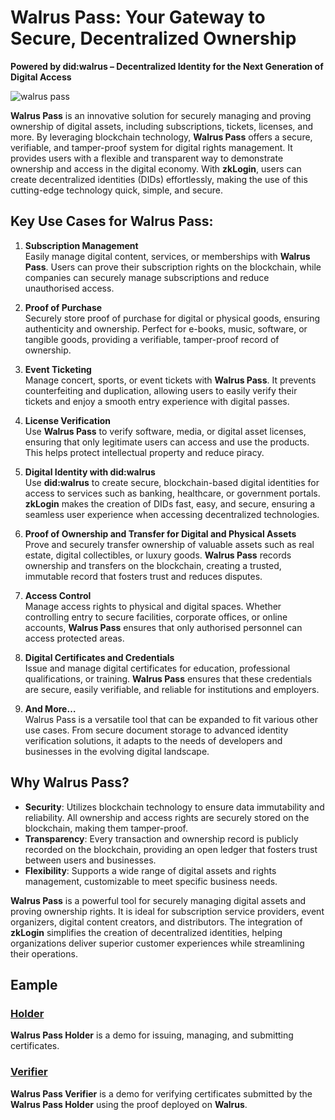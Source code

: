 # Walrus Pass: Your Gateway to Secure, Decentralized Ownership

**Powered by did:walrus – Decentralized Identity for the Next Generation of Digital Access**

![walrus pass](https://docs.zktx.io/images/walrus-pass.svg)

**Walrus Pass** is an innovative solution for securely managing and proving ownership of digital assets, including subscriptions, tickets, licenses, and more. By leveraging blockchain technology, **Walrus Pass** offers a secure, verifiable, and tamper-proof system for digital rights management. It provides users with a flexible and transparent way to demonstrate ownership and access in the digital economy. With **zkLogin**, users can create decentralized identities (DIDs) effortlessly, making the use of this cutting-edge technology quick, simple, and secure.

## Key Use Cases for Walrus Pass:

1. **Subscription Management**  
   Easily manage digital content, services, or memberships with **Walrus Pass**. Users can prove their subscription rights on the blockchain, while companies can securely manage subscriptions and reduce unauthorised access.

1. **Proof of Purchase**  
   Securely store proof of purchase for digital or physical goods, ensuring authenticity and ownership. Perfect for e-books, music, software, or tangible goods, providing a verifiable, tamper-proof record of ownership.

1. **Event Ticketing**  
   Manage concert, sports, or event tickets with **Walrus Pass**. It prevents counterfeiting and duplication, allowing users to easily verify their tickets and enjoy a smooth entry experience with digital passes.

1. **License Verification**  
   Use **Walrus Pass** to verify software, media, or digital asset licenses, ensuring that only legitimate users can access and use the products. This helps protect intellectual property and reduce piracy.

1. **Digital Identity with did:walrus**  
   Use **did:walrus** to create secure, blockchain-based digital identities for access to services such as banking, healthcare, or government portals. **zkLogin** makes the creation of DIDs fast, easy, and secure, ensuring a seamless user experience when accessing decentralized technologies.

1. **Proof of Ownership and Transfer for Digital and Physical Assets**  
   Prove and securely transfer ownership of valuable assets such as real estate, digital collectibles, or luxury goods. **Walrus Pass** records ownership and transfers on the blockchain, creating a trusted, immutable record that fosters trust and reduces disputes.

1. **Access Control**  
   Manage access rights to physical and digital spaces. Whether controlling entry to secure facilities, corporate offices, or online accounts, **Walrus Pass** ensures that only authorised personnel can access protected areas.

1. **Digital Certificates and Credentials**  
   Issue and manage digital certificates for education, professional qualifications, or training. **Walrus Pass** ensures that these credentials are secure, easily verifiable, and reliable for institutions and employers.

1. **And More…**  
   Walrus Pass is a versatile tool that can be expanded to fit various other use cases. From secure document storage to advanced identity verification solutions, it adapts to the needs of developers and businesses in the evolving digital landscape.

## Why Walrus Pass?

- **Security**: Utilizes blockchain technology to ensure data immutability and reliability. All ownership and access rights are securely stored on the blockchain, making them tamper-proof.
- **Transparency**: Every transaction and ownership record is publicly recorded on the blockchain, providing an open ledger that fosters trust between users and businesses.
- **Flexibility**: Supports a wide range of digital assets and rights management, customizable to meet specific business needs.

**Walrus Pass** is a powerful tool for securely managing digital assets and proving ownership rights. It is ideal for subscription service providers, event organizers, digital content creators, and distributors. The integration of **zkLogin** simplifies the creation of decentralized identities, helping organizations deliver superior customer experiences while streamlining their operations.

## Eample

### [Holder](https://4yju9x2wv34m3zpqg5dt1eaxvor0d0wpvett3rmebzy6xxrdvh.walrus.site/)

**Walrus Pass Holder** is a demo for issuing, managing, and submitting certificates.

### [Verifier](https://5uioge3rm38rk7tz0mv8mvrtfewp9cz1wxnsty9x9octtkeh8g.walrus.site)

**Walrus Pass Verifier** is a demo for verifying certificates submitted by the **Walrus Pass Holder** using the proof deployed on **Walrus**.
